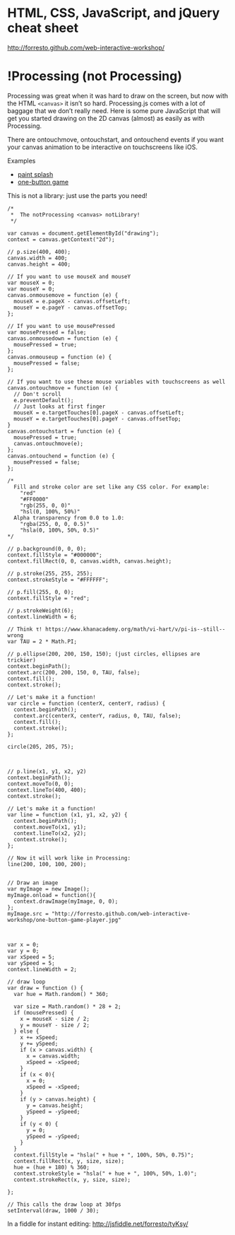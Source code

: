 HTML, CSS, JavaScript, and jQuery cheat sheet
=====

http://forresto.github.com/web-interactive-workshop/

!Processing (not Processing)
=====

Processing was great when it was hard to draw on the screen, but now with the HTML ```<canvas>``` it isn’t so hard. Processing.js comes with a lot of baggage that we don’t really need. Here is some pure JavaScript that will get you started drawing on the 2D canvas (almost) as easily as with Processing.

There are ontouchmove, ontouchstart, and ontouchend events if you want your canvas animation to be interactive on touchscreens like iOS.

Examples
* [paint splash](http://forresto.github.com/web-interactive-workshop/fireworks.html)
* [one-button game](http://forresto.github.com/web-interactive-workshop/one-button-game.html)

This is not a library: just use the parts you need!

    /*
     *  The notProcessing <canvas> notLibrary!
     */

    var canvas = document.getElementById("drawing");
    context = canvas.getContext("2d");

    // p.size(400, 400);
    canvas.width = 400;
    canvas.height = 400;

    // If you want to use mouseX and mouseY
    var mouseX = 0;
    var mouseY = 0;
    canvas.onmousemove = function (e) {
      mouseX = e.pageX - canvas.offsetLeft;
      mouseY = e.pageY - canvas.offsetTop;
    };

    // If you want to use mousePressed
    var mousePressed = false;
    canvas.onmousedown = function (e) {
      mousePressed = true;
    };
    canvas.onmouseup = function (e) {
      mousePressed = false;
    };

    // If you want to use these mouse variables with touchscreens as well
    canvas.ontouchmove = function (e) {
      // Don't scroll
      e.preventDefault();
      // Just looks at first finger
      mouseX = e.targetTouches[0].pageX - canvas.offsetLeft;
      mouseY = e.targetTouches[0].pageY - canvas.offsetTop;
    }
    canvas.ontouchstart = function (e) {
      mousePressed = true;
      canvas.ontouchmove(e);
    };
    canvas.ontouchend = function (e) {
      mousePressed = false;
    };

    /*
      Fill and stroke color are set like any CSS color. For example:
        "red"
        "#FF0000"
        "rgb(255, 0, 0)"
        "hsl(0, 100%, 50%)"
      Alpha transparency from 0.0 to 1.0:
        "rgba(255, 0, 0, 0.5)"
        "hsla(0, 100%, 50%, 0.5)"
    */

    // p.background(0, 0, 0);
    context.fillStyle = "#000000";
    context.fillRect(0, 0, canvas.width, canvas.height);

    // p.stroke(255, 255, 255);
    context.strokeStyle = "#FFFFFF";

    // p.fill(255, 0, 0);
    context.fillStyle = "red";

    // p.strokeWeight(6);
    context.lineWidth = 6;

    // Think τ! https://www.khanacademy.org/math/vi-hart/v/pi-is--still--wrong
    var TAU = 2 * Math.PI; 

    // p.ellipse(200, 200, 150, 150); (just circles, ellipses are trickier)
    context.beginPath();
    context.arc(200, 200, 150, 0, TAU, false);
    context.fill();
    context.stroke();

    // Let's make it a function! 
    var circle = function (centerX, centerY, radius) {
      context.beginPath();
      context.arc(centerX, centerY, radius, 0, TAU, false);
      context.fill();
      context.stroke();
    };

    circle(205, 205, 75);



    // p.line(x1, y1, x2, y2)
    context.beginPath();
    context.moveTo(0, 0);
    context.lineTo(400, 400);
    context.stroke();

    // Let's make it a function!
    var line = function (x1, y1, x2, y2) {
      context.beginPath();
      context.moveTo(x1, y1);
      context.lineTo(x2, y2);
      context.stroke();
    };

    // Now it will work like in Processing:
    line(200, 100, 100, 200);


    // Draw an image
    var myImage = new Image();
    myImage.onload = function(){
      context.drawImage(myImage, 0, 0);
    };
    myImage.src = "http://forresto.github.com/web-interactive-workshop/one-button-game-player.jpg"



    var x = 0;
    var y = 0;
    var xSpeed = 5;
    var ySpeed = 5;
    context.lineWidth = 2;

    // draw loop
    var draw = function () {
      var hue = Math.random() * 360;

      var size = Math.random() * 28 + 2;
      if (mousePressed) {
        x = mouseX - size / 2;
        y = mouseY - size / 2;
      } else {
        x += xSpeed;
        y += ySpeed;
        if (x > canvas.width) {
          x = canvas.width;
          xSpeed = -xSpeed;
        }
        if (x < 0){
          x = 0;
          xSpeed = -xSpeed;
        }
        if (y > canvas.height) {
          y = canvas.height;
          ySpeed = -ySpeed;
        }
        if (y < 0) {
          y = 0;
          ySpeed = -ySpeed;
        }
      }
      context.fillStyle = "hsla(" + hue + ", 100%, 50%, 0.75)";
      context.fillRect(x, y, size, size);
      hue = (hue + 180) % 360;
      context.strokeStyle = "hsla(" + hue + ", 100%, 50%, 1.0)";
      context.strokeRect(x, y, size, size);

    };

    // This calls the draw loop at 30fps
    setInterval(draw, 1000 / 30);



In a fiddle for instant editing: http://jsfiddle.net/forresto/tyKsy/
